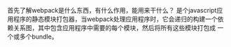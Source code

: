首先了解webpack是什么东西，有什么作用，能用来干什么？
  是个javascript应用程序的静态模块打包器，当webpack处理应用程序时，它会递归的构建一个依赖关系图，其中包含应用程序中需要的每个模块，然后将所有这些模块打包成
  一个或多个bundle。
